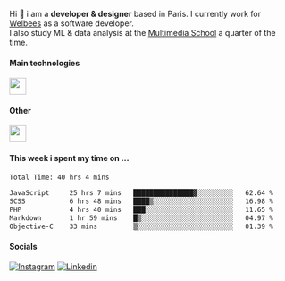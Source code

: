 Hi :wave: i am a **developer & designer** based in Paris. I currently work for [Welbees](https://www.welbees.com) as a software developer.<br /> I also study ML & data analysis at the [Multimedia School](https://www.ecole-multimedia.com/) a quarter of the time.

#### Main technologies
<img height="30" src="https://skillicons.dev/icons?i=js,ts,react,nextjs,threejs,nodejs,nestjs,laravel,mysql,git,docker" />

#### Other
<img height="30" src="https://skillicons.dev/icons?i=figma,ps,ai,ae,pr,blender,unreal,ableton" />

#### This week i spent my time on ...
<!--START_SECTION:waka-->

```txt
Total Time: 40 hrs 4 mins

JavaScript     25 hrs 7 mins   ███████████████▓░░░░░░░░░   62.64 %
SCSS           6 hrs 48 mins   ████▒░░░░░░░░░░░░░░░░░░░░   16.98 %
PHP            4 hrs 40 mins   ███░░░░░░░░░░░░░░░░░░░░░░   11.65 %
Markdown       1 hr 59 mins    █▒░░░░░░░░░░░░░░░░░░░░░░░   04.97 %
Objective-C    33 mins         ▒░░░░░░░░░░░░░░░░░░░░░░░░   01.39 %
```

<!--END_SECTION:waka-->

#### Socials

<a href="https://www.instagram.com/maximelbv/" target="_blank">![Instagram](https://img.shields.io/badge/Instagram-E4405F?style=for-the-badge&logo=instagram&logoColor=white)</a>
<a href="https://www.linkedin.com/in/maxime-lefebvre-85b545199" target="_blank">![Linkedin](https://img.shields.io/badge/LinkedIn-0077B5?style=for-the-badge&logo=linkedin&logoColor=white)</a>

